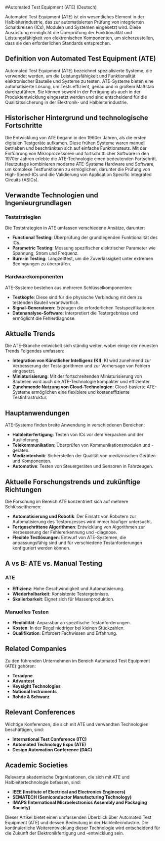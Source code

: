 #Automated Test Equipment (ATE) (Deutsch)

Automated Test Equipment (ATE) ist ein wesentliches Element in der Halbleiterindustrie, das zur automatisierten Prüfung von integrierten Schaltkreisen (ICs), Modulen und Systemen eingesetzt wird. Diese Ausrüstung ermöglicht die Überprüfung der Funktionalität und Leistungsfähigkeit von elektronischen Komponenten, um sicherzustellen, dass sie den erforderlichen Standards entsprechen.

## Definition von Automated Test Equipment (ATE)

Automated Test Equipment (ATE) bezeichnet spezialisierte Systeme, die verwendet werden, um die Leistungsfähigkeit und Funktionalität elektronischer Bauteile und Systeme zu testen. ATE-Systeme bieten eine automatisierte Lösung, um Tests effizient, genau und in großem Maßstab durchzuführen. Sie können sowohl in der Fertigung als auch in der Produktentwicklung eingesetzt werden und sind entscheidend für die Qualitätssicherung in der Elektronik- und Halbleiterindustrie.

## Historischer Hintergrund und technologische Fortschritte

Die Entwicklung von ATE begann in den 1960er Jahren, als die ersten digitalen Testgeräte aufkamen. Diese frühen Systeme waren manuell betrieben und beschränkten sich auf einfache Funktionstests. Mit der Einführung von Mikroprozessoren und fortschrittlicher Software in den 1970er Jahren erlebte die ATE-Technologie einen bedeutenden Fortschritt. Heutzutage kombinieren moderne ATE-Systeme Hardware und Software, um komplexe Testfunktionen zu ermöglichen, darunter die Prüfung von High-Speed-ICs und die Validierung von Application Specific Integrated Circuits (ASICs).

## Verwandte Technologien und Ingenieurgrundlagen

### Teststrategien

Die Teststrategien in ATE umfassen verschiedene Ansätze, darunter:

- **Functional Testing**: Überprüfung der grundlegenden Funktionalität des ICs.
- **Parametric Testing**: Messung spezifischer elektrischer Parameter wie Spannung, Strom und Frequenz.
- **Burn-in Testing**: Langzeittest, um die Zuverlässigkeit unter extremen Bedingungen zu überprüfen.

### Hardwarekomponenten

ATE-Systeme bestehen aus mehreren Schlüsselkomponenten:

- **Testköpfe**: Diese sind für die physische Verbindung mit dem zu testenden Bauteil verantwortlich.
- **Signal-Generatoren**: Erzeugen die erforderlichen Testspezifikationen.
- **Datenanalyse-Software**: Interpretiert die Testergebnisse und ermöglicht die Fehlerdiagnose.

## Aktuelle Trends

Die ATE-Branche entwickelt sich ständig weiter, wobei einige der neuesten Trends Folgendes umfassen:

- **Integration von Künstlicher Intelligenz (KI)**: KI wird zunehmend zur Verbesserung der Testalgorithmen und zur Vorhersage von Fehlern eingesetzt.
- **Miniaturisierung**: Mit der fortschreitenden Miniaturisierung von Bauteilen wird auch die ATE-Technologie kompakter und effizienter.
- **Zunehmende Nutzung von Cloud-Technologien**: Cloud-basierte ATE-Systeme ermöglichen eine flexiblere und kosteneffiziente Testinfrastruktur.

## Hauptanwendungen

ATE-Systeme finden breite Anwendung in verschiedenen Bereichen:

- **Halbleiterfertigung**: Testen von ICs vor dem Verpacken und der Auslieferung.
- **Telekommunikation**: Überprüfen von Kommunikationsmodulen und -geräten.
- **Medizintechnik**: Sicherstellen der Qualität von medizinischen Geräten und Komponenten.
- **Automotive**: Testen von Steuergeräten und Sensoren in Fahrzeugen.

## Aktuelle Forschungstrends und zukünftige Richtungen

Die Forschung im Bereich ATE konzentriert sich auf mehrere Schlüsselthemen:

- **Automatisierung und Robotik**: Der Einsatz von Robotern zur Automatisierung des Testprozesses wird immer häufiger untersucht.
- **Fortgeschrittene Algorithmen**: Entwicklung von Algorithmen zur Verbesserung der Fehlererkennung und -diagnose.
- **Flexible Testlösungen**: Entwurf von ATE-Systemen, die anpassungsfähig sind und für verschiedene Testanforderungen konfiguriert werden können.

## A vs B: ATE vs. Manual Testing

### ATE

- **Effizienz**: Hohe Geschwindigkeit und Automatisierung.
- **Wiederholbarkeit**: Konsistente Testergebnisse.
- **Skalierbarkeit**: Eignet sich für Massenproduktion.

### Manuelles Testen

- **Flexibilität**: Anpassbar an spezifische Testanforderungen.
- **Kosten**: In der Regel niedriger bei kleinen Stückzahlen.
- **Qualifikation**: Erfordert Fachwissen und Erfahrung.

## Related Companies

Zu den führenden Unternehmen im Bereich Automated Test Equipment (ATE) gehören:

- **Teradyne**
- **Advantest**
- **Keysight Technologies**
- **National Instruments**
- **Rohde & Schwarz**

## Relevant Conferences

Wichtige Konferenzen, die sich mit ATE und verwandten Technologien beschäftigen, sind:

- **International Test Conference (ITC)**
- **Automated Technology Expo (ATE)**
- **Design Automation Conference (DAC)**

## Academic Societies

Relevante akademische Organisationen, die sich mit ATE und Halbleitertechnologie befassen, sind:

- **IEEE (Institute of Electrical and Electronics Engineers)**
- **SEMATECH (Semiconductor Manufacturing Technology)**
- **IMAPS (International Microelectronics Assembly and Packaging Society)**

Dieser Artikel bietet einen umfassenden Überblick über Automated Test Equipment (ATE) und dessen Bedeutung in der Halbleiterindustrie. Die kontinuierliche Weiterentwicklung dieser Technologie wird entscheidend für die Zukunft der Elektronikfertigung und -entwicklung sein.